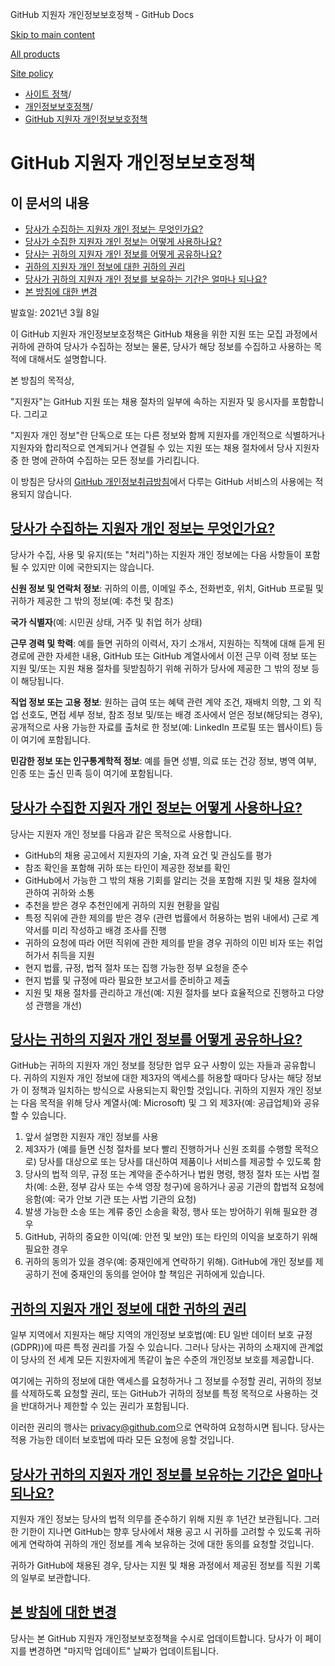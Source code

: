 GitHub 지원자 개인정보보호정책 - GitHub Docs

[Skip to main content](#main-content)

[All products](/ko)

[Site policy](/site-policy)

* [사이트 정책](/ko/site-policy)/
* [개인정보보호정책](/ko/site-policy/privacy-policies)/
* [GitHub 지원자 개인정보보호정책](/ko/site-policy/privacy-policies/github-candidate-privacy-policy)

GitHub 지원자 개인정보보호정책
==========

이 문서의 내용
----------

* [당사가 수집하는 지원자 개인 정보는 무엇인가요?](#what-candidate-personal-information-do-we-collect)
* [당사가 수집한 지원자 개인 정보는 어떻게 사용하나요?](#how-do-we-use-the-candidate-personal-information-we-collect)
* [당사는 귀하의 지원자 개인 정보를 어떻게 공유하나요?](#how-do-we-share-your-candidate-personal-information)
* [귀하의 지원자 개인 정보에 대한 귀하의 권리](#your-rights-to-your-candidate-personal-information)
* [당사가 귀하의 지원자 개인 정보를 보유하는 기간은 얼마나 되나요?](#how-long-do-we-retain-your-candidate-personal-information)
* [본 방침에 대한 변경](#changes-to-this-policy)

발효일: 2021년 3월 8일

이 GitHub 지원자 개인정보보호정책은 GitHub 채용을 위한 지원 또는 모집 과정에서 귀하에 관하여 당사가 수집하는 정보는 물론, 당사가 해당 정보를 수집하고 사용하는 목적에 대해서도 설명합니다.

본 방침의 목적상,

"지원자"는 GitHub 지원 또는 채용 절차의 일부에 속하는 지원자 및 응시자를 포함합니다. 그리고

"지원자 개인 정보"란 단독으로 또는 다른 정보와 함께 지원자를 개인적으로 식별하거나 지원자와 합리적으로 연계되거나 연결될 수 있는 지원 또는 채용 절차에서 당사 지원자 중 한 명에 관하여 수집하는 모든 정보를 가리킵니다.

이 방침은 당사의 [GitHub 개인정보취급방침](/ko/site-policy/privacy-policies/github-privacy-statement)에서 다루는 GitHub 서비스의 사용에는 적용되지 않습니다.

[당사가 수집하는 지원자 개인 정보는 무엇인가요?](#what-candidate-personal-information-do-we-collect)
----------

당사가 수집, 사용 및 유지(또는 "처리")하는 지원자 개인 정보에는 다음 사항들이 포함될 수 있지만 이에 국한되지는 않습니다.

**신원 정보 및 연락처 정보**: 귀하의 이름, 이메일 주소, 전화번호, 위치, GitHub 프로필 및 귀하가 제공한 그 밖의 정보(예: 추천 및 참조)

**국가 식별자**(예: 시민권 상태, 거주 및 취업 허가 상태)

**근무 경력 및 학력**: 예를 들면 귀하의 이력서, 자기 소개서, 지원하는 직책에 대해 듣게 된 경로에 관한 자세한 내용, GitHub 또는 GitHub 계열사에서 이전 근무 이력 정보 또는 지원 및/또는 지원 채용 절차를 뒷받침하기 위해 귀하가 당사에 제공한 그 밖의 정보 등이 해당됩니다.

**직업 정보 또는 고용 정보**: 원하는 급여 또는 혜택 관련 계약 조건, 재배치 의향, 그 외 직업 선호도, 면접 세부 정보, 참조 정보 및/또는 배경 조사에서 얻은 정보(해당되는 경우), 공개적으로 사용 가능한 자료를 출처로 한 정보(예: LinkedIn 프로필 또는 웹사이트) 등이 여기에 포함됩니다.

**민감한 정보 또는 인구통계학적 정보**: 예를 들면 성별, 의료 또는 건강 정보, 병역 여부, 인종 또는 출신 민족 등이 여기에 포함됩니다.

[당사가 수집한 지원자 개인 정보는 어떻게 사용하나요?](#how-do-we-use-the-candidate-personal-information-we-collect)
----------

당사는 지원자 개인 정보를 다음과 같은 목적으로 사용합니다.

* GitHub의 채용 공고에서 지원자의 기술, 자격 요건 및 관심도를 평가
* 참조 확인을 포함해 귀하 또는 타인이 제공한 정보를 확인
* GitHub에서 가능한 그 밖의 채용 기회를 알리는 것을 포함해 지원 및 채용 절차에 관하여 귀하와 소통
* 추천을 받은 경우 추천인에게 귀하의 지원 현황을 알림
* 특정 직위에 관한 제의를 받은 경우 (관련 법률에서 허용하는 범위 내에서) 근로 계약서를 미리 작성하고 배경 조사를 진행
* 귀하의 요청에 따라 어떤 직위에 관한 제의를 받을 경우 귀하의 이민 비자 또는 취업 허가서 취득을 지원
* 현지 법률, 규정, 법적 절차 또는 집행 가능한 정부 요청을 준수
* 현지 법률 및 규정에 따라 필요한 보고서를 준비하고 제출
* 지원 및 채용 절차를 관리하고 개선(예: 지원 절차를 보다 효율적으로 진행하고 다양성 관행을 개선)

[당사는 귀하의 지원자 개인 정보를 어떻게 공유하나요?](#how-do-we-share-your-candidate-personal-information)
----------

GitHub는 귀하의 지원자 개인 정보를 정당한 업무 요구 사항이 있는 자들과 공유합니다. 귀하의 지원자 개인 정보에 대한 제3자의 액세스를 허용할 때마다 당사는 해당 정보가 이 정책과 일치하는 방식으로 사용되는지 확인할 것입니다. 귀하의 지원자 개인 정보는 다음 목적을 위해 당사 계열사(예: Microsoft) 및 그 외 제3자(예: 공급업체)와 공유할 수 있습니다.

1. 앞서 설명한 지원자 개인 정보를 사용
2. 제3자가 (예를 들면 신청 절차를 보다 빨리 진행하거나 신원 조회를 수행할 목적으로) 당사를 대상으로 또는 당사를 대신하여 제품이나 서비스를 제공할 수 있도록 함
3. 당사의 법적 의무, 규정 또는 계약을 준수하거나 법원 명령, 행정 절차 또는 사법 절차(예: 소환, 정부 감사 또는 수색 영장 청구)에 응하거나 공공 기관의 합법적 요청에 응함(예: 국가 안보 기관 또는 사법 기관의 요청)
4. 발생 가능한 소송 또는 계류 중인 소송을 확정, 행사 또는 방어하기 위해 필요한 경우
5. GitHub, 귀하의 중요한 이익(예: 안전 및 보안) 또는 타인의 이익을 보호하기 위해 필요한 경우
6. 귀하의 동의가 있을 경우(예: 중재인에게 연락하기 위해). GitHub에 개인 정보를 제공하기 전에 중재인의 동의를 얻어야 할 책임은 귀하에게 있습니다.

[귀하의 지원자 개인 정보에 대한 귀하의 권리](#your-rights-to-your-candidate-personal-information)
----------

일부 지역에서 지원자는 해당 지역의 개인정보 보호법(예: EU 일반 데이터 보호 규정(GDPR))에 따른 특정 권리를 가질 수 있습니다. 그러나 당사는 귀하의 소재지에 관계없이 당사의 전 세계 모든 지원자에게 똑같이 높은 수준의 개인정보 보호를 제공합니다.

여기에는 귀하의 정보에 대한 액세스를 요청하거나 그 정보를 수정할 권리, 귀하의 정보를 삭제하도록 요청할 권리, 또는 GitHub가 귀하의 정보를 특정 목적으로 사용하는 것을 반대하거나 제한할 수 있는 권리가 포함됩니다.

이러한 권리의 행사는 [privacy@github.com](mailto:privacy@github.com)으로 연락하여 요청하시면 됩니다. 당사는 적용 가능한 데이터 보호법에 따라 모든 요청에 응할 것입니다.

[당사가 귀하의 지원자 개인 정보를 보유하는 기간은 얼마나 되나요?](#how-long-do-we-retain-your-candidate-personal-information)
----------

지원자 개인 정보는 당사의 법적 의무를 준수하기 위해 지원 후 1년간 보관됩니다. 그러한 기한이 지나면 GitHub는 향후 당사에서 채용 공고 시 귀하를 고려할 수 있도록 귀하에게 연락하여 귀하의 개인 정보를 계속 보유하는 것에 대한 동의를 요청할 것입니다.

귀하가 GitHub에 채용된 경우, 당사는 지원 및 채용 과정에서 제공된 정보를 직원 기록의 일부로 보관합니다.

[본 방침에 대한 변경](#changes-to-this-policy)
----------

당사는 본 GitHub 지원자 개인정보보호정책을 수시로 업데이트합니다. 당사가 이 페이지를 변경하면 "마지막 업데이트" 날짜가 업데이트됩니다.
